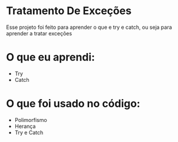 # Tratamento De Exceções
Esse projeto foi feito para aprender o que e try e catch, ou seja para aprender a tratar exceções

# O que eu aprendi:
* Try
* Catch
# O que foi usado no código:
* Polimorfismo
* Herança
* Try e Catch

